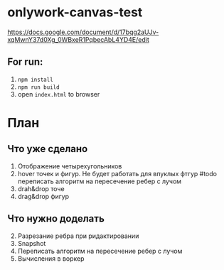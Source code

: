 # onlywork-canvas-test

https://docs.google.com/document/d/17bqg2aUJv-xqMwnY37d0Xg_0WBxeR1PqbecAbL4YD4E/edit

## For run:

1. `npm install`
2. `npm run build`
3. open `index.html` to browser

# План

## Что уже сделано

1. Отображение четырехугольников
2. hover точек и фигур. Не будет работать для впуклых фтгур #todo переписать алгоритм на пересечение ребер с лучом 
3. drah&drop точе
4. drag&drop фигур

## Что нужно доделать

2. Разрезание ребра при ридактировании
3. Snapshot
4. Переписать алгоритм на пересечение ребер с лучом
5. Вычисления в воркер